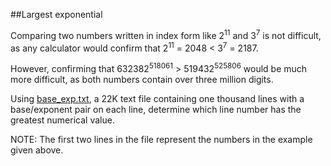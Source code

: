 ##Largest exponential

Comparing two numbers written in index form like 2<sup>11</sup> and 3<sup>7</sup> is not difficult, as any calculator would confirm that 2<sup>11</sup> = 2048 &lt; 3<sup>7</sup> = 2187.

However, confirming that 632382<sup>518061</sup> &gt; 519432<sup>525806</sup> would be much more difficult, as both numbers contain over three million digits.

Using <a href="project/resources/p099_base_exp.txt">base_exp.txt</a>, a 22K text file containing one thousand lines with a base/exponent pair on each line, determine which line number has the greatest numerical value.

NOTE: The first two lines in the file represent the numbers in the example given above.
